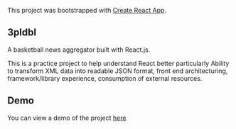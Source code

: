 This project was bootstrapped with [Create React App](https://github.com/facebook/create-react-app).

## 3pldbl

A basketball news aggregator built with React.js.

This is a practice project to help understand React better particularly Ability to transform XML data into readable JSON format, front end architecturing, framework/library experience, consumption of external resources.

## Demo

You can view a demo of the project [here](https://3pldbl-bball.glitch.me/)

